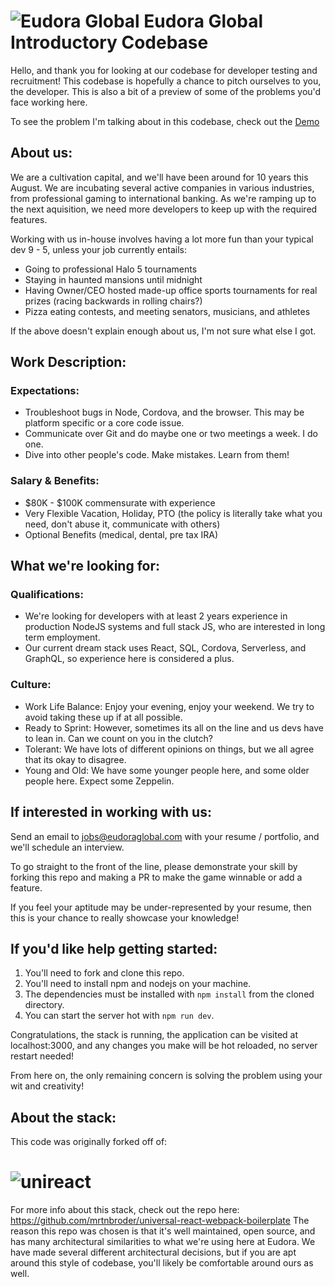 # ![Eudora Global](http://stacktest.lineupmedia.fm/logo.png) Eudora Global Introductory Codebase

Hello, and thank you for looking at our codebase for developer testing and recruitment!
This codebase is hopefully a chance to pitch ourselves to you, the developer.
This is also a bit of a preview of some of the problems you'd face working here.

To see the problem I'm talking about in this codebase, check out the [Demo](http://stacktest.lineupmedia.fm)


## About us:

  We are a cultivation capital, and we'll have been around for 10 years this August.
  We are incubating several active companies in various industries, from professional gaming to international banking.
  As we're ramping up to the next aquisition, we need more developers to keep up with the required features.
  
  Working with us in-house involves having a lot more fun than your typical dev 9 - 5, unless your job currently entails:

  * Going to professional Halo 5 tournaments
  * Staying in haunted mansions until midnight
  * Having Owner/CEO hosted made-up office sports tournaments for real prizes (racing backwards in rolling chairs?)
  * Pizza eating contests, and meeting senators, musicians, and athletes

  If the above doesn't explain enough about us, I'm not sure what else I got.

## Work Description:

  ### Expectations:

  * Troubleshoot bugs in Node, Cordova, and the browser. This may be platform specific or a core code issue.
  * Communicate over Git and do maybe one or two meetings a week. I do one.
  * Dive into other people's code. Make mistakes. Learn from them!

  ### Salary & Benefits:

  * $80K - $100K commensurate with experience
  * Very Flexible Vacation, Holiday, PTO (the policy is literally take what you need, don't abuse it, communicate with others)
  * Optional Benefits (medical, dental, pre tax IRA)

## What we're looking for:

  ### Qualifications:

  * We're looking for developers with at least 2 years experience in production NodeJS systems and full stack JS, who are interested in long term employment.
  * Our current dream stack uses React, SQL, Cordova, Serverless, and GraphQL, so experience here is considered a plus.

  ### Culture:

  * Work Life Balance: Enjoy your evening, enjoy your weekend. We try to avoid taking these up if at all possible.
  * Ready to Sprint: However, sometimes its all on the line and us devs have to lean in. Can we count on you in the clutch?
  * Tolerant: We have lots of different opinions on things, but we all agree that its okay to disagree.
  * Young and Old: We have some younger people here, and some older people here. Expect some Zeppelin.

## If interested in working with us:

  Send an email to jobs@eudoraglobal.com with your resume / portfolio, and we'll schedule an interview.
  
  To go straight to the front of the line, please demonstrate your skill by forking this repo and making a PR to make the game winnable or add a feature.
  
  If you feel your aptitude may be under-represented by your resume, then this is your chance to really showcase your knowledge!

## If you'd like help getting started:

  1. You'll need to fork and clone this repo.
  2. You'll need to install npm and nodejs on your machine.
  3. The dependencies must be installed with `npm install` from the cloned directory.
  4. You can start the server hot with `npm run dev`.
  
  Congratulations, the stack is running, the application can be visited at localhost:3000, and any changes you make will be hot reloaded, no server restart needed!

  From here on, the only remaining concern is solving the problem using your wit and creativity!

## About the stack:

  This code was originally forked off of:

  # ![unireact](http://martinbroder.com/unireact-logo.svg)
  
  For more info about this stack, check out the repo here: https://github.com/mrtnbroder/universal-react-webpack-boilerplate
  The reason this repo was chosen is that it's well maintained, open source, and has many architectural similarities to what we're using here at Eudora.
  We have made several different architectural decisions, but if you are apt around this style of codebase, you'll likely be comfortable around ours as well.

